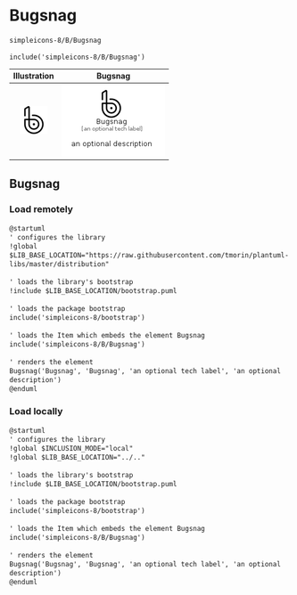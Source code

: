 # Bugsnag


```text
simpleicons-8/B/Bugsnag
```

```text
include('simpleicons-8/B/Bugsnag')
```



| Illustration | Bugsnag |
| :---: | :---: |
| ![illustration for Illustration](../../simpleicons-8/B/Bugsnag.png) | ![illustration for Bugsnag](../../simpleicons-8/B/Bugsnag.Local.png) |




## Bugsnag

### Load remotely
```plantuml
@startuml
' configures the library
!global $LIB_BASE_LOCATION="https://raw.githubusercontent.com/tmorin/plantuml-libs/master/distribution"

' loads the library's bootstrap
!include $LIB_BASE_LOCATION/bootstrap.puml

' loads the package bootstrap
include('simpleicons-8/bootstrap')

' loads the Item which embeds the element Bugsnag
include('simpleicons-8/B/Bugsnag')

' renders the element
Bugsnag('Bugsnag', 'Bugsnag', 'an optional tech label', 'an optional description')
@enduml
```

### Load locally
```plantuml
@startuml
' configures the library
!global $INCLUSION_MODE="local"
!global $LIB_BASE_LOCATION="../.."

' loads the library's bootstrap
!include $LIB_BASE_LOCATION/bootstrap.puml

' loads the package bootstrap
include('simpleicons-8/bootstrap')

' loads the Item which embeds the element Bugsnag
include('simpleicons-8/B/Bugsnag')

' renders the element
Bugsnag('Bugsnag', 'Bugsnag', 'an optional tech label', 'an optional description')
@enduml
```

